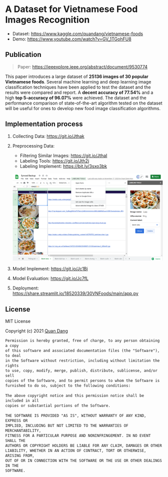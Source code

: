 # A Dataset for Vietnamese Food Images Recognition

- Dataset: https://www.kaggle.com/quandang/vietnamese-foods
- Demo: https://www.youtube.com/watch?v=GV_1TGohFU8

## Publication
> Paper: https://ieeexplore.ieee.org/abstract/document/9530774

This paper introduces a large dataset of **25136 images of 30 popular Vietnamese foods**. Several machine learning and deep learning image classification techniques have been applied to test the dataset and the results were compared and report. A **decent accuracy of 77.54%** and a high **top 5-accuracy of 96.07%** were achieved. The dataset and the performance comparison of state-of-the-art algorithm tested on the dataset will be useful for ones to develop new food image classification algorithms.

## Implementation process
1.  Collecting Data: https://git.io/Jthak
2.  Preprocessing Data:

    -   Filtering Similar Images: https://git.io/JthaI
    -   Labeling Tools: https://git.io/Jth2j
    -   Labeling Implement: https://bit.ly/3sxo3bk

    ![](https://github.com/18520339/vietnamese-foods/blob/main/Google%20Sheets/demo.png?raw=true)

3.  Model Implement: https://git.io/Jc1Bi
4.  Model Evaluation: https://git.io/Jc7fL
5.  Deployment: https://share.streamlit.io/18520339/30VNFoods/main/app.py

## License

MIT License

Copyright (c) 2021 [Quan Dang](https://github.com/18520339)

    Permission is hereby granted, free of charge, to any person obtaining a copy
    of this software and associated documentation files (the "Software"), to deal
    in the Software without restriction, including without limitation the rights
    to use, copy, modify, merge, publish, distribute, sublicense, and/or sell
    copies of the Software, and to permit persons to whom the Software is
    furnished to do so, subject to the following conditions:

    The above copyright notice and this permission notice shall be included in all
    copies or substantial portions of the Software.

    THE SOFTWARE IS PROVIDED "AS IS", WITHOUT WARRANTY OF ANY KIND, EXPRESS OR
    IMPLIED, INCLUDING BUT NOT LIMITED TO THE WARRANTIES OF MERCHANTABILITY,
    FITNESS FOR A PARTICULAR PURPOSE AND NONINFRINGEMENT. IN NO EVENT SHALL THE
    AUTHORS OR COPYRIGHT HOLDERS BE LIABLE FOR ANY CLAIM, DAMAGES OR OTHER
    LIABILITY, WHETHER IN AN ACTION OF CONTRACT, TORT OR OTHERWISE, ARISING FROM,
    OUT OF OR IN CONNECTION WITH THE SOFTWARE OR THE USE OR OTHER DEALINGS IN THE
    SOFTWARE.
